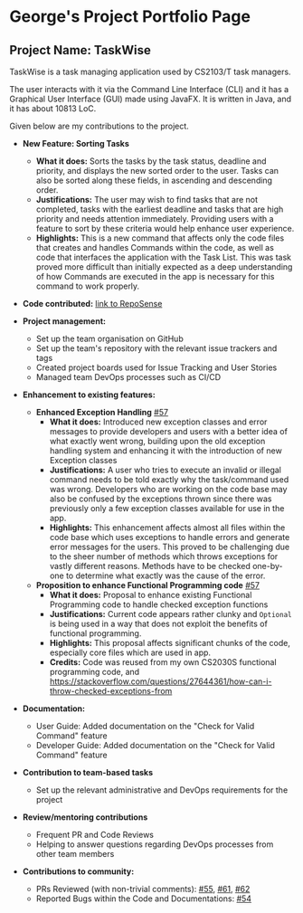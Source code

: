 # George's Project Portfolio Page

## Project Name: TaskWise
TaskWise is a task managing application used by CS2103/T task managers.

The user interacts with it via the Command Line Interface (CLI) and it has a Graphical User
Interface (GUI) made using JavaFX. It is written in Java, and it has about 10813 LoC.

Given below are my contributions to the project.

* **New Feature: Sorting Tasks**
  * **What it does:** Sorts the tasks by the task status, deadline and priority, and displays the new sorted 
    order to the user. Tasks can also be sorted along these fields, in ascending and descending order.
  * **Justifications:** The user may wish to find tasks that are not completed, tasks with the earliest deadline and 
    tasks that are high priority and needs attention immediately. Providing users with a feature to sort by these 
    criteria would help enhance user experience.
  * **Highlights:** This is a new command that affects only the code files that creates and handles Commands within 
    the code, as well as code that interfaces the application with the Task List. 
    This was task proved more difficult than initially expected as a deep understanding of how 
    Commands are executed in the app is necessary for this command to work properly.

* **Code contributed:** [link to RepoSense](https://nus-cs2103-ay2324s1.github.io/tp-dashboard/?search=&sort=groupTitle&sortWithin=title&timeframe=commit&mergegroup=&groupSelect=groupByRepos&breakdown=true&checkedFileTypes=docs~functional-code~test-code&since=2023-09-22&tabOpen=true&tabType=authorship&tabAuthor=asdfghjkxd&tabRepo=AY2324S1-CS2103T-T17-1%2Ftp%5Bmaster%5D&authorshipIsMergeGroup=false&authorshipFileTypes=docs~functional-code~test-code&authorshipIsBinaryFileTypeChecked=false&authorshipIsIgnoredFilesChecked=false)

* **Project management:**
  * Set up the team organisation on GitHub
  * Set up the team's repository with the relevant issue trackers and tags
  * Created project boards used for Issue Tracking and User Stories
  * Managed team DevOps processes such as CI/CD

* **Enhancement to existing features:**
  * **Enhanced Exception Handling** [#57](https://github.com/AY2324S1-CS2103T-T17-1/tp/pull/57)
    * **What it does:** Introduced new exception classes and error messages to provide developers and users with a
      better idea of what exactly went wrong, building upon the old exception handling system and enhancing it with
      the introduction of new Exception classes
    * **Justifications:** A user who tries to execute an invalid or illegal command needs to be told exactly why the
      task/command used was wrong. Developers who are working on the code base may also be confused by the exceptions
      thrown since there was previously only a few exception classes available for use in the app.
    * **Highlights:** This enhancement affects almost all files within the code base which uses exceptions to handle 
      errors and generate error messages for the users. This proved to be challenging due to the sheer number of methods
      which throws exceptions for vastly different reasons. Methods have to be checked one-by-one to determine what 
      exactly was the cause of the error.
  * **Proposition to enhance Functional Programming code** [#57](https://github.com/AY2324S1-CS2103T-T17-1/tp/pull/57)
    * **What it does:** Proposal to enhance existing Functional Programming code to handle checked exception functions
    * **Justifications:** Current code appears rather clunky and `Optional` is being used in a way that does not 
      exploit the benefits of functional programming.
    * **Highlights:** This proposal affects significant chunks of the code, especially core files which are used in 
      app. 
    * **Credits:** Code was reused from my own CS2030S functional programming code, and 
      https://stackoverflow.com/questions/27644361/how-can-i-throw-checked-exceptions-from

* **Documentation:**
  * User Guide: Added documentation on the "Check for Valid Command" feature
  * Developer Guide: Added documentation on the "Check for Valid Command" feature

* **Contribution to team-based tasks**
  * Set up the relevant administrative and DevOps requirements for the project

* **Review/mentoring contributions**
  * Frequent PR and Code Reviews
  * Helping to answer questions regarding DevOps processes from other team members

* **Contributions to community:** 
  * PRs Reviewed (with non-trivial comments): [#55](https://github.com/AY2324S1-CS2103T-T17-1/tp/pull/55),
    [#61](https://github.com/AY2324S1-CS2103T-T17-1/tp/pull/61),
    [#62](https://github.com/AY2324S1-CS2103T-T17-1/tp/pull/62)
  * Reported Bugs within the Code and Documentations: [#54](https://github.com/AY2324S1-CS2103T-T17-1/tp/issues/54)
